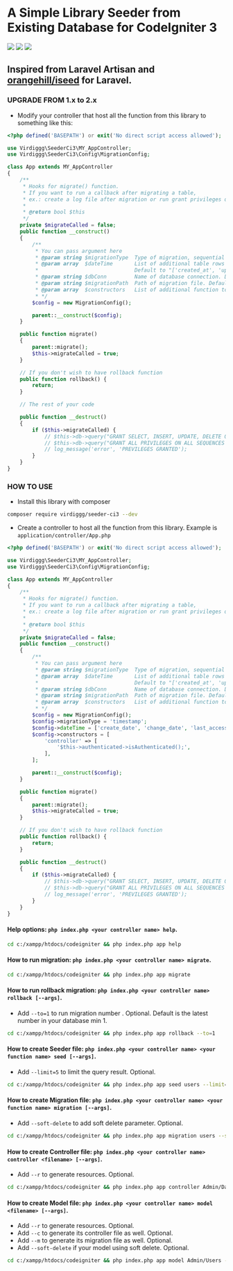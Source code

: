 # A Simple Library Seeder from Existing Database for CodeIgniter 3

<img src="https://img.shields.io/packagist/php-v/virdiggg/seeder-ci3" /> <img src="https://img.shields.io/badge/codeigniter--version-3-green" /> <img src="https://img.shields.io/github/license/virdiggg/seeder-ci3" />

## Inspired from Laravel Artisan and [orangehill/iseed](https://github.com/orangehill/iseed) for Laravel.

### UPGRADE FROM 1.x to 2.x
- Modify your controller that host all the function from this library to something like this:
```php
<?php defined('BASEPATH') or exit('No direct script access allowed');

use Virdiggg\SeederCi3\MY_AppController;
use Virdiggg\SeederCi3\Config\MigrationConfig;

class App extends MY_AppController
{
    /**
     * Hooks for migrate() function.
     * If you want to run a callback after migrating a table,
     * ex.: create a log file after migration or run grant privileges query for a role.
     * 
     * @return bool $this
     */
    private $migrateCalled = false;
    public function __construct()
    {
        /**
         * You can pass argument here
         * @param string $migrationType  Type of migration, sequential or timestamp. Default to 'sequential'.
         * @param array  $dateTime       List of additional table rows with datetime data type.
         *                               Default to "['created_at', 'updated_at', 'approved_at', 'deleted_at']".
         * @param string $dbConn         Name of database connection. Default to 'default'.
         * @param string $migrationPath  Path of migration file. Default to 'ROOT/application/migrations'.
         * @param array  $constructors   List of additional function to be called in constructor. Default to [].
         * */
        $config = new MigrationConfig();

        parent::__construct($config);
    }

    public function migrate()
    {
        parent::migrate();
        $this->migrateCalled = true;
    }

    // If you don't wish to have rollback function
    public function rollback() {
        return;
    }

    // The rest of your code

    public function __destruct()
    {
        if ($this->migrateCalled) {
            // $this->db->query("GRANT SELECT, INSERT, UPDATE, DELETE ON ALL TABLES IN SCHEMA public TO myrole");
            // $this->db->query("GRANT ALL PRIVILEGES ON ALL SEQUENCES IN SCHEMA public TO myrole");
            // log_message('error', 'PREVILEGES GRANTED');
        }
    }
}
```

### HOW TO USE
- Install this library with composer
```bash
composer require virdiggg/seeder-ci3 --dev
```
- Create a controller to host all the function from this library. Example is `application/controller/App.php`
```php
<?php defined('BASEPATH') or exit('No direct script access allowed');

use Virdiggg\SeederCi3\MY_AppController;
use Virdiggg\SeederCi3\Config\MigrationConfig;

class App extends MY_AppController
{
    /**
     * Hooks for migrate() function.
     * If you want to run a callback after migrating a table,
     * ex.: create a log file after migration or run grant privileges query for a role.
     * 
     * @return bool $this
     */
    private $migrateCalled = false;
    public function __construct()
    {
        /**
         * You can pass argument here
         * @param string $migrationType  Type of migration, sequential or timestamp. Default to 'sequential'.
         * @param array  $dateTime       List of additional table rows with datetime data type.
         *                               Default to "['created_at', 'updated_at', 'approved_at', 'deleted_at']".
         * @param string $dbConn         Name of database connection. Default to 'default'.
         * @param string $migrationPath  Path of migration file. Default to 'ROOT/application/migrations'.
         * @param array  $constructors   List of additional function to be called in constructor. Default to [].
         * */
        $config = new MigrationConfig();
        $config->migrationType = 'timestamp';
        $config->dateTime = ['create_date', 'change_date', 'last_access'];
        $config->constructors = [
            'controller' => [
                '$this->authenticated->isAuthenticated();',
            ],
        ];

        parent::__construct($config);
    }

    public function migrate()
    {
        parent::migrate();
        $this->migrateCalled = true;
    }

    // If you don't wish to have rollback function
    public function rollback() {
        return;
    }

    public function __destruct()
    {
        if ($this->migrateCalled) {
            // $this->db->query("GRANT SELECT, INSERT, UPDATE, DELETE ON ALL TABLES IN SCHEMA public TO myrole");
            // $this->db->query("GRANT ALL PRIVILEGES ON ALL SEQUENCES IN SCHEMA public TO myrole");
            // log_message('error', 'PREVILEGES GRANTED');
        }
    }
}
```

#### Help options: `php index.php <your controller name> help`.
```bash
cd c:/xampp/htdocs/codeigniter && php index.php app help
```
#### How to run migration: `php index.php <your controller name> migrate`.
```bash
cd c:/xampp/htdocs/codeigniter && php index.php app migrate
```
#### How to run rollback migration: `php index.php <your controller name> rollback [--args]`.
- Add `--to=1` to run migration number <args>. Optional. Default is the latest number in your database min 1.
```bash
cd c:/xampp/htdocs/codeigniter && php index.php app rollback --to=1
```
#### How to create Seeder file: `php index.php <your controller name> <your function name> seed [--args]`.
- Add `--limit=5` to limit the query result. Optional.
```bash
cd c:/xampp/htdocs/codeigniter && php index.php app seed users --limit=10
```
#### How to create Migration file: `php index.php <your controller name> <your function name> migration [--args]`.
- Add `--soft-delete` to add soft delete parameter. Optional.
```bash
cd c:/xampp/htdocs/codeigniter && php index.php app migration users --soft-delete
```
#### How to create Controller file: `php index.php <your controller name> controller <filename> [--args]`.
- Add `--r` to generate resources. Optional.
```bash
cd c:/xampp/htdocs/codeigniter && php index.php app controller Admin/Dashboard/Table --r
```
#### How to create Model file: `php index.php <your controller name> model <filename> [--args]`.
- Add `--r` to generate resources. Optional.
- Add `--c` to generate its controller file as well. Optional.
- Add `--m` to generate its migration file as well. Optional.
- Add `--soft-delete` if your model using soft delete. Optional.
```bash
cd c:/xampp/htdocs/codeigniter && php index.php app model Admin/Users --r --c --m --soft-delete
```
